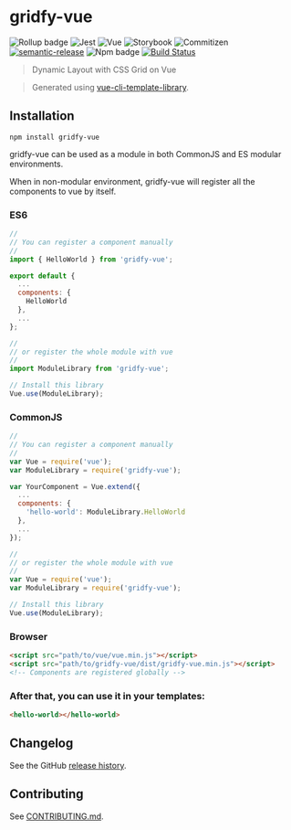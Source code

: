 # gridfy-vue

![Rollup badge](https://img.shields.io/badge/Rollup-^0.53.3-ff69b4.svg)
![Jest](https://img.shields.io/badge/Jest-^22.0.4-blue.svg)
![Vue](https://img.shields.io/badge/Vue-^2.5.13-brightgreen.svg)
![Storybook](https://img.shields.io/badge/Storybook-^3.3.3-ff70a3.svg)
![Commitizen](https://img.shields.io/badge/Commitizen-enabled-brightgreen.svg)
[![semantic-release](https://img.shields.io/badge/%20%20%F0%9F%93%A6%F0%9F%9A%80-semantic--release-e10079.svg)](https://github.com/semantic-release/semantic-release)
![Npm badge](https://img.shields.io/npm/v/gridfy-vue.svg)
[![Build Status](https://travis-ci.org/git@github.com:muhibbudins/gridfy-vue.git.svg?branch=master)](https://travis-ci.org/git@github.com:muhibbudins/gridfy-vue.git)

> Dynamic Layout with CSS Grid on Vue

> Generated using [vue-cli-template-library](https://github.com/julon/vue-cli-template-library).

## Installation
```
npm install gridfy-vue
```
gridfy-vue can be used as a module in both CommonJS and ES modular environments.

When in non-modular environment, gridfy-vue will register all the components to vue by itself.</p>

### ES6
```js
//
// You can register a component manually
//
import { HelloWorld } from 'gridfy-vue';

export default {
  ...
  components: {
    HelloWorld
  },
  ...
};

//
// or register the whole module with vue
//
import ModuleLibrary from 'gridfy-vue';

// Install this library
Vue.use(ModuleLibrary);
```

### CommonJS
```js
//
// You can register a component manually
//
var Vue = require('vue');
var ModuleLibrary = require('gridfy-vue');

var YourComponent = Vue.extend({
  ...
  components: {
    'hello-world': ModuleLibrary.HelloWorld
  },
  ...
});

//
// or register the whole module with vue
//
var Vue = require('vue');
var ModuleLibrary = require('gridfy-vue');

// Install this library
Vue.use(ModuleLibrary);
```

### Browser

```html
<script src="path/to/vue/vue.min.js"></script>
<script src="path/to/gridfy-vue/dist/gridfy-vue.min.js"></script>
<!-- Components are registered globally -->
```

### After that, you can use it in your templates:

```html
<hello-world></hello-world>
```

## Changelog

See the GitHub [release history](https://github.com/git@github.com:muhibbudins/gridfy-vue.git/releases).

## Contributing

See [CONTRIBUTING.md](.github/CONTRIBUTING.md).
